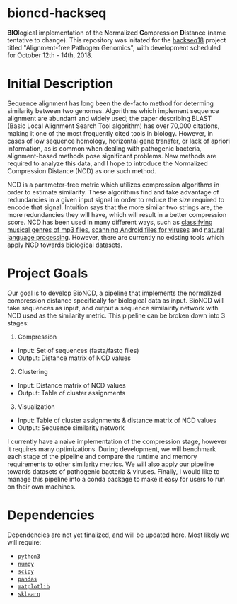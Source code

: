 # bioncd-hackseq
**BIO**logical implementation of the **N**ormalized **C**ompression **D**istance (name tentative to change). This repository was initated for the [hackseq18](https://www.hackseq.com) project titled "Alignment-free Pathogen Genomics", with development scheduled for October 12th - 14th, 2018.

# Initial Description
Sequence alignment has long been the de-facto method for determing similarity between two genomes. Algorithms which implement sequence alignment are abundant and widely used; the paper describing BLAST (Basic Local Alignment Search Tool algorithm) has over 70,000 citations, making it one of the most frequently cited tools in biology. However, in cases of low sequence homology, horizontal gene transfer, or lack of apriori information, as is common when dealing with pathogenic bacteria, alignment-based methods pose significant problems. New methods are required to analyze this data, and I hope to introduce the Normalized Compression Distance (NCD) as one such method.

NCD is a parameter-free metric which utilizes compression algorithms in order to estimate similarity. These algorithms find and take advantage of redundancies in a given input signal in order to reduce the size required to encode that signal. Intuition says that the more similar two strings are, the more redundancies they will have, which will result in a better compression score. NCD has been used in many different ways, such as [classifying musical genres of mp3 files](https://homepages.cwi.nl/~paulv/papers/music.pdf), [scanning Android files for viruses](https://link.springer.com/article/10.1007/s11416-015-0260-0) and [natural language processing](http://www.aclweb.org/anthology/P10-2015). However, there are currently no existing tools which apply NCD towards biological datasets.

# Project Goals 
Our goal is to develop BioNCD, a pipeline that implements the normalized compression distance specifically for biological data as input. BioNCD will take sequences as input, and output a sequence similairity network with NCD used as the similarity metric. This pipeline can be broken down into 3 stages:

1) Compression
* Input: Set of sequences (fasta/fastq files)
* Output: Distance matrix of NCD values

2) Clustering
* Input: Distance matrix of NCD values
* Output: Table of cluster assignments

3) Visualization
* Input: Table of cluster assignments & distance matrix of NCD values
* Output: Sequence similarity network

I currently have a naive implementation of the compression stage, however it requires many optimizations. During development, we will benchmark each stage of the pipeline and compare the runtime and memory requirements to other similarity metrics. We will also apply our pipeline towards datasets of pathogenic bacteria & viruses. Finally, I would like to manage this pipeline into a conda package to make it easy for users to run on their own machines.

# Dependencies
Dependencies are not yet finalized, and will be updated here. Most likely we will require:
- [`python3`](https://python.org)
- [`numpy`](https://numpy.org)
- [`scipy`](https://scipy.org)
- [`pandas`](https://pandas.pydata.org)
- [`matplotlib`](https://matplotlib.org)
- [`sklearn`](http://scikit-learn.org/stable/)

